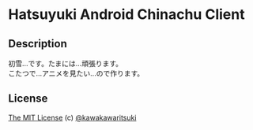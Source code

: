 # Hatsuyuki Android Chinachu Client

## Description
初雪...です。たまには...頑張ります。   
こたつで...アニメを見たい...ので作ります。   

## License
[The MIT License](http://kawakawaritsuki.mit-license.org) (c) [@kawakawaritsuki](https://github.com/kawakawaritsuki)
